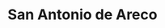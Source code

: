 ---
title: San Antonio de Areco
url: /san-antonio-de-areco/
latitude: -34.242
longitude: -59.477
---